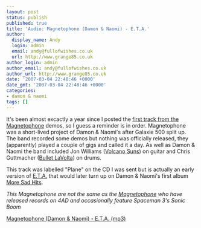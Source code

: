 ```yaml
---
layout: post
status: publish
published: true
title: 'Audio: Magnetophone (Damon & Naomi) - E.T.A.'
author:
  display_name: Andy
  login: admin
  email: andy@fullofwishes.co.uk
  url: http://www.grange85.co.uk
author_login: admin
author_email: andy@fullofwishes.co.uk
author_url: http://www.grange85.co.uk
date: '2007-03-04 22:48:46 +0000'
date_gmt: '2007-03-04 22:48:46 +0000'
categories:
- damon & naomi
tags: []
---
```

<p>It's been almost excactly a year since I posted the <a href="http://www.grange85.co.uk/galaxie/index.php?article_id=132">first track from the Magnetophone</a> demos, so I guess a reminder is in order. Magnetophone was a short-lived project of Damon & Naomi's after Galaxie 500 split up. The band recorded some demos but nothing was officially released, they (apparently) played a couple of gigs and called it a day. As well as Damon & Naomi the band included Jon Williams (<a href="http://en.wikipedia.org/wiki/Volcano_Suns">Volcano Suns</a>) on guitar and Chris Guttmacher (<a href="http://web.archive.org/web/20091020114931/http://www.matadorrecords.com:80/bios/bio_bullet.html">Bullet LaVolta</a>) on drums.</p>
<p>This track was labelled "Plane" on the CD I was sent but is actually an early version of <a href="http://www.grange85.co.uk/galaxie/index.php?track_id=128">E.T.A.</a> that would later turn up on Damon & Naomi's first album <a href="/database/release/more-sad-hits/">More Sad Hits</a>.</p>
<p><em>This Magnetophone are not the same as the <a href="http://en.wikipedia.org/wiki/Magnetophone">Magnetophone</a> who have released records on 4AD and occasionally feature Spaceman 3's Sonic Boom</em></p>
<p><a href="http://www.box.net/shared/ejf2dn9oza">Magnetophone (Damon & Naomi) - E.T.A. (mp3)</a></p>
